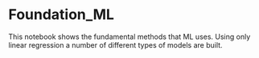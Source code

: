 # Foundation_ML
This notebook shows the fundamental methods that ML uses. Using only linear regression a number of different types of models are built.
